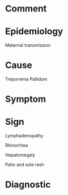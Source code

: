# Comment

# Epidemiology

Maternal transmission

# Cause

Treponema Pallidum

# Symptom

# Sign

Lymphadenopathy

Rhinorrhea

Hepatomegaly

Palm and sole rash

# Diagnostic
